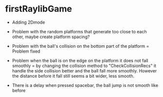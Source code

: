 # firstRaylibGame

- Adding 2Dmode

- Problem with the random platforms that generate too close to each other, maybe create platform spacing?

- Problem with the ball's collision on the bottom part of the platform = Problem fixed

- Problem when the ball is on the edge on the platform it does not fall smoothly = by changing the collision method to "CheckCollisionRecs" it handle the side collision better and the ball fall more smoothly. However the distance before it fall still seems a bit wider, less smooth. 

- There is a delay when pressed spacebar, the ball jump is not smooth like before